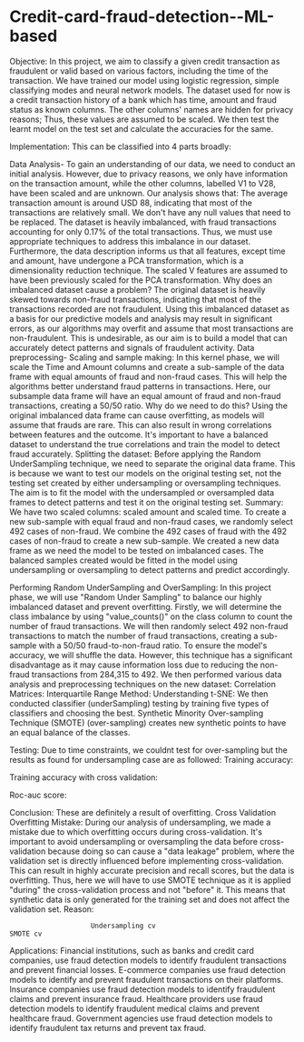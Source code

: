 # Credit-card-fraud-detection--ML-based

Objective:
In this project, we aim to classify a given credit transaction as fraudulent or valid based on various factors, including the time of the transaction. We have trained our model using logistic regression, simple classifying modes and neural network models. The dataset used for now is a credit transaction history of a bank which has time, amount and fraud status as known columns. The other columns' names are hidden for privacy reasons; Thus, these values are assumed to be scaled. We then test the learnt model on the test set and calculate the accuracies for the same.

Implementation:
 This can be classified into 4 parts broadly:
 
Data Analysis- 
To gain an understanding of our data, we need to conduct an initial analysis. However, due to privacy reasons, we only have information on the transaction amount, while the other columns, labelled V1 to V28, have been scaled and are unknown.
Our analysis shows that:
The average transaction amount is around USD 88, indicating that most of the transactions are relatively small.
We don't have any null values that need to be replaced.
The dataset is heavily imbalanced, with fraud transactions accounting for only 0.17% of the total transactions. Thus, we must use appropriate techniques to address this imbalance in our dataset.
Furthermore, the data description informs us that all features, except time and amount, have undergone a PCA transformation, which is a dimensionality reduction technique.
The scaled V features are assumed to have been previously scaled for the PCA transformation.
   Why does an imbalanced dataset cause a problem?
The original dataset is heavily skewed towards non-fraud transactions, indicating that most of the transactions recorded are not fraudulent. Using this imbalanced dataset as a basis for our predictive models and analysis may result in significant errors, as our algorithms may overfit and assume that most transactions are non-fraudulent. This is undesirable, as our aim is to build a model that can accurately detect patterns and signals of fraudulent activity.
Data preprocessing-
Scaling and sample making:
In this kernel phase, we will scale the Time and Amount columns and create a sub-sample of the data frame with equal amounts of fraud and non-fraud cases. This will help the algorithms better understand fraud patterns in transactions.
Here, our subsample data frame will have an equal amount of fraud and non-fraud transactions, creating a 50/50 ratio.
Why do we need to do this?
Using the original imbalanced data frame can cause overfitting, as models will assume that frauds are rare. 
This can also result in wrong correlations between features and the outcome.
It's important to have a balanced dataset to understand the true correlations and train the model to detect fraud accurately.
Splitting the dataset:
Before applying the Random UnderSampling technique, we need to separate the original data frame. This is because we want to test our models on the original testing set, not the testing set created by either undersampling or oversampling techniques. The aim is to fit the model with the undersampled or oversampled data frames to detect patterns and test it on the original testing set.
	Summary:
We have two scaled columns: scaled amount and scaled time.
To create a new sub-sample with equal fraud and non-fraud cases, we randomly select 492 cases of non-fraud.
We combine the 492 cases of fraud with the 492 cases of non-fraud to create a new sub-sample.
We created a new data frame as we need the model to be tested on imbalanced cases. The balanced samples created would be fitted in the model using undersampling or oversampling to detect patterns and predict accordingly.

Performing Random UnderSampling and OverSampling:
In this project phase, we will use "Random Under Sampling" to balance our highly imbalanced dataset and prevent overfitting. Firstly, we will determine the class imbalance by using "value_counts()" on the class column to count the number of fraud transactions. We will then randomly select 492 non-fraud transactions to match the number of fraud transactions, creating a sub-sample with a 50/50 fraud-to-non-fraud ratio. To ensure the model's accuracy, we will shuffle the data. However, this technique has a significant disadvantage as it may cause information loss due to reducing the non-fraud transactions from 284,315 to 492.
We then performed various data analysis and preprocessing techniques on the new dataset:
Correlation Matrices:
Interquartile Range Method:
Understanding t-SNE:
We then conducted classifier (underSampling) testing by training five types of classifiers and choosing the best.
Synthetic Minority Over-sampling Technique (SMOTE) (over-sampling) creates new synthetic points to have an equal balance of the classes. 






Testing:
Due to time constraints, we couldnt test for over-sampling but the results as found for undersampling case are as followed:
Training accuracy:

Training accuracy with cross validation:

Roc-auc score:

Conclusion:
These are definitely a result of overfitting.
Cross Validation Overfitting Mistake:
During our analysis of undersampling, we made a mistake due to which overfitting occurs during cross-validation. It's important to avoid undersampling or oversampling the data before cross-validation because doing so can cause a "data leakage" problem, where the validation set is directly influenced before implementing cross-validation. This can result in highly accurate precision and recall scores, but the data is overfitting.
Thus, here we will have to use SMOTE technique as it is applied "during" the cross-validation process and not "before" it. This means that synthetic data is only generated for the training set and does not affect the validation set.
Reason:

     
                        Undersampling cv                                                             SMOTE cv

Applications:
Financial institutions, such as banks and credit card companies, use fraud detection models to identify fraudulent transactions and prevent financial losses.
E-commerce companies use fraud detection models to identify and prevent fraudulent transactions on their platforms.
Insurance companies use fraud detection models to identify fraudulent claims and prevent insurance fraud.
Healthcare providers use fraud detection models to identify fraudulent medical claims and prevent healthcare fraud.
Government agencies use fraud detection models to identify fraudulent tax returns and prevent tax fraud.
